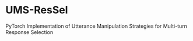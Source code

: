 # UMS-ResSel
PyTorch Implementation of Utterance Manipulation Strategies for Multi-turn Response Selection

